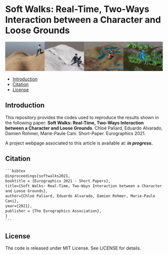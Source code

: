 # Soft Walks: Real-Time, Two-Ways Interaction between a Character and Loose Grounds

![teaser](Soft-Walks-v1/Teaser/Teaser.png)

- [Introduction](#Introduction)
- [Citation](#Citation)
- [License](#License)


<a name="Introduction"></a>
## Introduction

This repository provides the codes used to reproduce the results shown in the following paper: **Soft Walks: Real-Time, Two-Ways Interaction between a Character and Loose Grounds**. Chloé Paliard, Eduardo Alvarado, Damien Rohmer, Marie-Paule Cani. Short-Paper. Eurographics 2021.

A project webpage associated to this article is available at: ***in progress*.**

<a name="Citation"></a>

## Citation

```
​```bibtex
@inproceedings{softwalks2021,
booktitle = {Eurographics 2021 - Short Papers},
title={Soft Walks: Real-Time, Two-Ways Interaction between a Character and Loose Grounds},
author={Chloé Paliard, Eduardo Alvarado, Damien Rohmer, Marie-Paule Cani},
year={2021},
publisher = {The Eurographics Association},
}
​```
```

<a name="License"></a>
## License

The code is released under MIT License. See LICENSE for details.